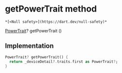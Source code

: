 


# getPowerTrait method




    *[<Null safety>](https://dart.dev/null-safety)*




[PowerTrait](../../traits_trait_based_device_screen/PowerTrait-class.md)? getPowerTrait
()








## Implementation

```dart
PowerTrait? getPowerTrait() {
  return _deviceDetail?.traits.first as PowerTrait?;
}
```







